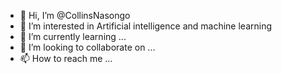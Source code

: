 - 👋 Hi, I’m @CollinsNasongo
- 👀 I’m interested in Artificial intelligence and machine learning
- 🌱 I’m currently learning ...
- 💞️ I’m looking to collaborate on ...
- 📫 How to reach me ...

<!---
CollinsNasongo/CollinsNasongo is a ✨ special ✨ repository because its `README.md` (this file) appears on your GitHub profile.
You can click the Preview link to take a look at your changes.
--->
